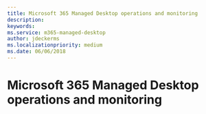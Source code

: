 ```yaml
---
title: Microsoft 365 Managed Desktop operations and monitoring 
description:  
keywords: 
ms.service: m365-managed-desktop
author: jdeckerms
ms.localizationpriority: medium
ms.date: 06/06/2018
---
```


# Microsoft 365 Managed Desktop operations and monitoring